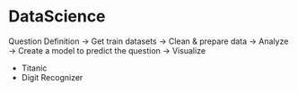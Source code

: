 # DataScience
Question Definition -> Get train datasets -> Clean & prepare data -> Analyze -> Create a model to predict the question -> Visualize


* Titanic
* Digit Recognizer
